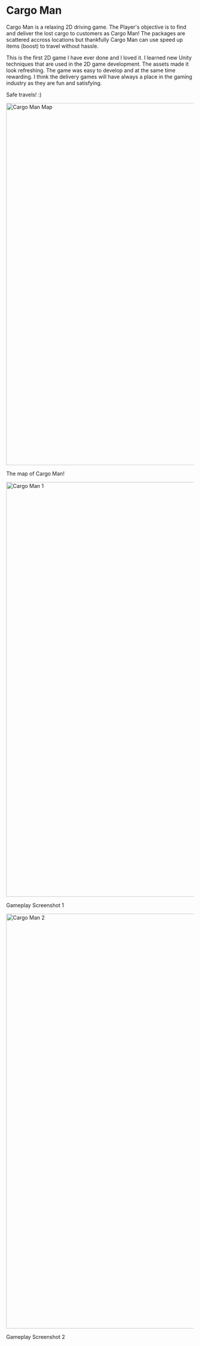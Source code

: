 # Cargo Man

Cargo Man is a relaxing 2D driving game. The Player's objective is to find and deliver the lost cargo to customers as Cargo Man! The packages are scattered accross locations but thankfully Cargo Man can use speed up items (boost) to travel without hassle.

This is the first 2D game I have ever done and I loved it. I learned new Unity techniques that are used in the 2D game development. The assets made it look refreshing. The game was easy to develop and at the same time rewarding. I think the delivery games will have always a place in the gaming industry as they are fun and satisfying.

Safe travels! :)

<img width="969" alt="Cargo Man Map" src="https://github.com/faikxsahin/cargo-man/assets/116440356/88d87174-06a7-4d07-848b-94e6dc23e045">

The map of Cargo Man!

<img width="1110" alt="Cargo Man 1" src="https://github.com/faikxsahin/cargo-man/assets/116440356/f5ac52c1-b847-407d-8651-eeaea80e96f5">

Gameplay Screenshot 1

<img width="1110" alt="Cargo Man 2" src="https://github.com/faikxsahin/cargo-man/assets/116440356/c829b25d-9e62-4020-812f-45f792cfdc96">

Gameplay Screenshot 2
